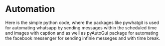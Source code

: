 # Automation
Here is the simple python code, where the packages like pywhatgit is used for automating whatsapp by sending messages within the scheduled time and images with caption and as well as pyAutoGui package for automating the facebook messenger for sending infinie messeges and with time break.

